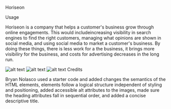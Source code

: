Horiseon

Usage

Horiseon is a company that helps a customer's business grow through online engagements.  This would includeincreasing visibility in search engines to find the right customers, managing what opinions are shown in social media, and using social media to market a customer's business.  By doing these things, there is less work for a the business, it brings more visibiliry for the business, and costs for advertising decreases in the long run.

![alt text](assets/images/Screenshot1)
![alt text](assets/images/Screenshot2)
![alt text](assets/images/Screenshot3)
Credits

Bryan Nolasco used a starter code and added changes the semantics of the HTML elements, elements follow a logical structure independent of styling and positioning, added accessible alt attributes to the images, made sure the heading attributes fall in sequential order, and added a concise descriptive title.




